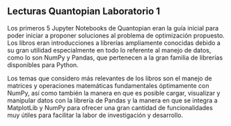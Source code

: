 ## Lecturas Quantopian Laboratorio 1

Los primeros 5 Jupyter Notebooks de Quantopian eran la guía inicial para poder iniciar a proponer soluciones al problema de optimización propuesto. Los libros eran introducciones a librerías ampliamente conocidas debido a su gran utilidad especialmente en todo lo referente al manejo de datos, como lo son NumPy y Pandas, que pertenecen a la gran familia de librerías disponibles para Python.  

Los temas que considero más relevantes de los libros son el manejo de matrices y operaciones matemáticas fundamentales óptimamente con NumPy, así como también la manera en que es posible cargar, visualizar y manipular datos con la librería de Pandas y la manera en que se integra a MatplotLib y NumPy para ofrecer una gran cantidad de funcionalidades muy útiles para facilitar la labor de investigación y desarrollo.
